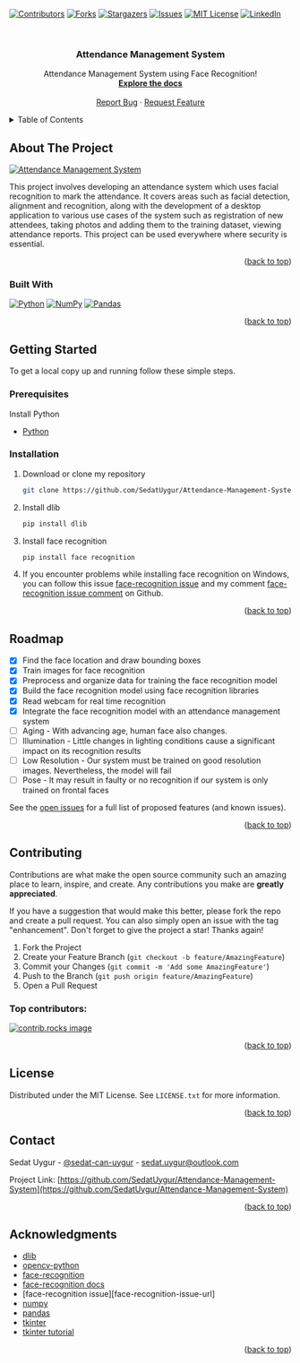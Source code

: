 <!-- Improved compatibility of back to top link: See: https://github.com/SedatUygur/Attendance-Management-System/pull/73 -->
<a id="readme-top"></a>
<!--
*** Thanks for checking out the Best-README-Template. If you have a suggestion
*** that would make this better, please fork the repo and create a pull request
*** or simply open an issue with the tag "enhancement".
*** Don't forget to give the project a star!
*** Thanks again! Now go create something AMAZING! :D
-->



<!-- PROJECT SHIELDS -->
<!--
*** I'm using markdown "reference style" links for readability.
*** Reference links are enclosed in brackets [ ] instead of parentheses ( ).
*** See the bottom of this document for the declaration of the reference variables
*** for contributors-url, forks-url, etc. This is an optional, concise syntax you may use.
*** https://www.markdownguide.org/basic-syntax/#reference-style-links
-->
[![Contributors][contributors-shield]][contributors-url]
[![Forks][forks-shield]][forks-url]
[![Stargazers][stars-shield]][stars-url]
[![Issues][issues-shield]][issues-url]
[![MIT License][license-shield]][license-url]
[![LinkedIn][linkedin-shield]][linkedin-url]



<!-- PROJECT LOGO -->
<br />
<div align="center">
  <h3 align="center">Attendance Management System</h3>

  <p align="center">
    Attendance Management System using Face Recognition!
    <br />
    <a href="https://github.com/SedatUygur/Attendance-Management-System"><strong>Explore the docs</strong></a>
    <br />
    <br />
    <a href="https://github.com/SedatUygur/Attendance-Management-System/issues/new?labels=bug&template=bug-report---.md">Report Bug</a>
    ·
    <a href="https://github.com/SedatUygur/Attendance-Management-System/issues/new?labels=enhancement&template=feature-request---.md">Request Feature</a>
  </p>
</div>



<!-- TABLE OF CONTENTS -->
<details>
  <summary>Table of Contents</summary>
  <ol>
    <li>
      <a href="#about-the-project">About The Project</a>
      <ul>
        <li><a href="#built-with">Built With</a></li>
      </ul>
    </li>
    <li>
      <a href="#getting-started">Getting Started</a>
      <ul>
        <li><a href="#prerequisites">Prerequisites</a></li>
        <li><a href="#installation">Installation</a></li>
      </ul>
    </li>
    <li><a href="#roadmap">Roadmap</a></li>
    <li><a href="#contributing">Contributing</a></li>
    <li><a href="#license">License</a></li>
    <li><a href="#contact">Contact</a></li>
    <li><a href="#acknowledgments">Acknowledgments</a></li>
  </ol>
</details>



<!-- ABOUT THE PROJECT -->
## About The Project

[![Attendance Management System][product-screenshot]](https://example.com)

This project involves developing an attendance system which uses facial recognition to mark the attendance. It covers areas such as facial detection, alignment and recognition, along with the development of a desktop application to various use cases of the system such as registration of new attendees, taking photos and adding them to the training dataset, viewing attendance reports. This project can be used everywhere where security is essential.

<p align="right">(<a href="#readme-top">back to top</a>)</p>



### Built With

[![Python][python-logo]][Python]
[![NumPy][numpy]][numpy-url]
[![Pandas][pandas]][pandas-url]

<p align="right">(<a href="#readme-top">back to top</a>)</p>



<!-- GETTING STARTED -->
## Getting Started

To get a local copy up and running follow these simple steps.

### Prerequisites

Install Python
* [Python]

### Installation

1. Download or clone my repository
   ```sh
   git clone https://github.com/SedatUygur/Attendance-Management-System.git
   ```
2. Install dlib
   ```sh
   pip install dlib
   ```
3. Install face recognition
   ```sh
   pip install face recognition
   ```
4. If you encounter problems while installing face recognition on Windows, you can follow this issue [face-recognition issue] and my comment [face-recognition issue comment] on Github.
<p align="right">(<a href="#readme-top">back to top</a>)</p>



<!-- ROADMAP -->
## Roadmap

- [x] Find the face location and draw bounding boxes
- [x] Train images for face recognition
- [x] Preprocess and organize data for training the face recognition model
- [x] Build the face recognition model using face recognition libraries
- [x] Read webcam for real time recognition
- [x] Integrate the face recognition model with an attendance management system
- [ ] Aging - With advancing age, human face also changes.
- [ ] Illumination - Little changes in lighting conditions cause a significant impact on its recognition results
- [ ] Low Resolution - Our system must be trained on good resolution images. Nevertheless, the model will fail
- [ ] Pose - It may result in faulty or no recognition if our system is only trained on frontal faces

See the [open issues](https://github.com/SedatUygur/Attendance-Management-System/issues) for a full list of proposed features (and known issues).

<p align="right">(<a href="#readme-top">back to top</a>)</p>



<!-- CONTRIBUTING -->
## Contributing

Contributions are what make the open source community such an amazing place to learn, inspire, and create. Any contributions you make are **greatly appreciated**.

If you have a suggestion that would make this better, please fork the repo and create a pull request. You can also simply open an issue with the tag "enhancement".
Don't forget to give the project a star! Thanks again!

1. Fork the Project
2. Create your Feature Branch (`git checkout -b feature/AmazingFeature`)
3. Commit your Changes (`git commit -m 'Add some AmazingFeature'`)
4. Push to the Branch (`git push origin feature/AmazingFeature`)
5. Open a Pull Request

### Top contributors:

<a href="https://github.com/SedatUygur/Attendance-Management-System/graphs/contributors">
  <img src="https://contrib.rocks/image?repo=SedatUygur/Attendance-Management-System" alt="contrib.rocks image" />
</a>

<p align="right">(<a href="#readme-top">back to top</a>)</p>



<!-- LICENSE -->
## License

Distributed under the MIT License. See `LICENSE.txt` for more information.

<p align="right">(<a href="#readme-top">back to top</a>)</p>



<!-- CONTACT -->
## Contact

Sedat Uygur - [@sedat-can-uygur](https://www.linkedin.com/in/sedat-can-uygur) - sedat.uygur@outlook.com

Project Link: [https://github.com/SedatUygur/Attendance-Management-System](https://github.com/SedatUygur/Attendance-Management-System)

<p align="right">(<a href="#readme-top">back to top</a>)</p>



<!-- ACKNOWLEDGMENTS -->
## Acknowledgments
* [dlib][dlib-url]
* [opencv-python][opencv-python-url]
* [face-recognition][face-recognition-url]
* [face-recognition docs][face-recognition-docs-url]
* [face-recognition issue][face-recognition-issue-url]
* [numpy][numpy-url]
* [pandas][pandas-url]
* [tkinter][tkinter-url]
* [tkinter tutorial][tkinter-tutorial-url]

<p align="right">(<a href="#readme-top">back to top</a>)</p>



<!-- MARKDOWN LINKS & IMAGES -->
<!-- https://www.markdownguide.org/basic-syntax/#reference-style-links -->
[contributors-shield]: https://img.shields.io/github/contributors/SedatUygur/Attendance-Management-System.svg?style=for-the-badge
[contributors-url]: https://github.com/SedatUygur/Attendance-Management-System/graphs/contributors
[forks-shield]: https://img.shields.io/github/forks/SedatUygur/Attendance-Management-System.svg?style=for-the-badge
[forks-url]: https://github.com/SedatUygur/Attendance-Management-System/network/members
[stars-shield]: https://img.shields.io/github/stars/SedatUygur/Attendance-Management-System.svg?style=for-the-badge
[stars-url]: https://github.com/SedatUygur/Attendance-Management-System/stargazers
[issues-shield]: https://img.shields.io/github/issues/SedatUygur/Attendance-Management-System.svg?style=for-the-badge
[issues-url]: https://github.com/SedatUygur/Attendance-Management-System/issues
[license-shield]: https://img.shields.io/github/license/SedatUygur/Attendance-Management-System.svg?style=for-the-badge
[license-url]: https://github.com/SedatUygur/Attendance-Management-System/blob/main/LICENSE.txt
[linkedin-shield]: https://img.shields.io/badge/-LinkedIn-black.svg?style=for-the-badge&logo=linkedin&colorB=555
[linkedin-url]: https://linkedin.com/in/sedat-can-uygur
[product-screenshot]: images/screenshot.png
[dlib]: http://dlib.net/dlib-logo-small.png
[dlib-url]: https://github.com/davisking/dlib
[python-logo]: https://www.python.org/static/opengraph-icon-200x200.png
[Python]: https://www.python.org/
[opencv-python-url]: https://pypi.org/project/opencv-python/
[face-recognition]: https://pypi.org/static/images/logo-small.8998e9d1.svg
[face-recognition-url]: https://pypi.org/project/face-recognition/
[face-recognition-docs-url]: https://face-recognition.readthedocs.io/en/latest/face_recognition.html
[face-recognition issue]: https://github.com/ageitgey/face_recognition/issues/175
[face-recognition issue comment]: https://github.com/ageitgey/face_recognition/issues/175#issuecomment-2335190442
[numpy]: https://numpy.org/images/numpy-image.jpg=200x94
[numpy-url]: https://numpy.org/
[pandas]: https://pandas.pydata.org/static/img/pandas.svg=200x74
[pandas-url]: https://pandas.pydata.org/
[tkinter]: https://docs.python.org/3/_static/py.svg
[tkinter-url]: https://docs.python.org/3/library/tkinter.html
[tkinter-tutorial-url]: https://tkdocs.com/tutorial/index.html